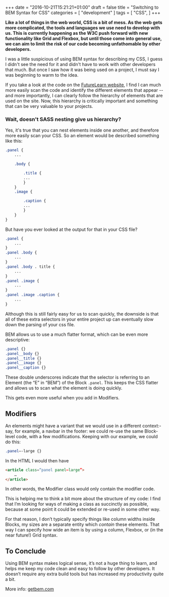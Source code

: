 +++
date = "2016-10-21T15:21:21+01:00"
draft = false
title = "Switching to BEM Syntax for CSS"
categories = [
  "development"
]
tags = [ 
    "CSS", 
]
+++

**Like a lot of things in the web world, CSS is a bit of mess. As the web gets more complicated, the tools and languages we use need to develop with us. This is currently happening as the W3C push forward with new functionality like Grid and Flexbox, but until those come into general use, we can aim to limit the risk of our code becoming unfathomable by other developers.**

I was a little suspicious of using BEM syntax for describing my CSS, I guess I didn't see the need for it and didn't have to work with other developers that much. But once I saw how it was being used on a project, I must say I was beginning to warm to the idea.

If you take a look at the code on the [FutureLearn website](http://futurelearn.com), I find I can much more easily scan the code and identify the different elements that appear -- and more importantly, I can clearly follow the hierarchy of elements that are used on the site. Now, this hierarchy is critically important and something that can be very valuable to your projects.

### Wait, doesn't SASS nesting give us hierarchy?

Yes, it's true that you can nest elements inside one another, and therefore more easily scan your CSS. So an element would be described something like this:

```scss
.panel {
    ...

    .body {

        .title {
        ...
        }
    }
    .image {

        .caption {
        ...
        }
    }
}
```
But have you ever looked at the output for that in your CSS file?

```scss
.panel {
    ...
}
.panel .body {
    ...
}
.panel .body . title {
    ...
}
.panel .image {
    ...
}
.panel .image .caption {
    ...
}
```
Although this is still fairly easy for us to scan quickly, the downside is that all of these extra selectors in your entire project up can eventually slow down the parsing of your css file.

BEM allows us to use a much flatter format, which can be even more descriptive:

```scss
.panel {}
.panel__body {}
.panel__title {}
.panel__image {}
.panel__caption {}
```

These double underscores indicate that the selector is referring to an Element (the “E” in “BEM”) of the Block `.panel`. This keeps the CSS flatter and allows us to scan what the element is doing quickly.

This gets even more useful when you add in Modifiers.

## Modifiers

An elements might have a variant that we would use in a different context:- say, for example, a navbar in the footer: we could re-use the same Block-level code, with a few modifications. Keeping with our example, we could do this:

```scss
.panel—-large {}
```

In the HTML I would then have

```html
<article class=“panel panel—large”>
	…
</article>
```

In other words, the Modifier class would only contain the modifier code.

This is helping me to think a bit more about the structure of my code: I find that I’m looking for ways of making a class as succinctly as possible, because at some point it could be extended or re-used in some other way.

For that reason, I don’t typically specify things like column widths inside Blocks, my sizes are a separate entity which _contain_ these elements. That way I can specify how wide an item is by using a column, Flexbox, or (in the near future!) Grid syntax.

## To Conclude

Using BEM syntax makes logical sense, it’s not a huge thing to learn, and helps me keep my code clean and easy to follow by other developers. It doesn’t require any extra build tools but has increased my productivity quite a bit.

More info: [getbem.com](http://getbem.com/introduction/)
